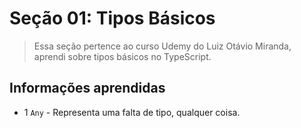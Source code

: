 # Seção 01: Tipos Básicos

> Essa seção pertence ao curso Udemy do Luiz Otávio Miranda, aprendi sobre tipos básicos no TypeScript.

## Informações aprendidas

- 1 `Any` - Representa uma falta de tipo, qualquer coisa.

